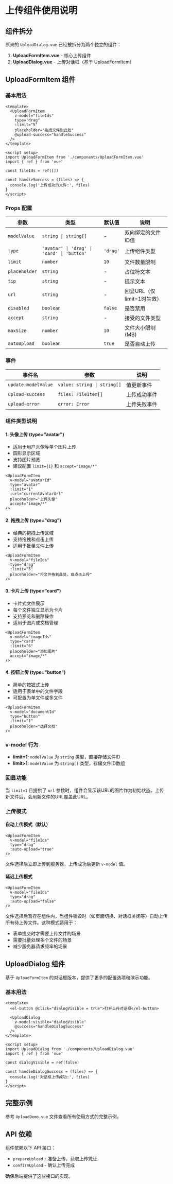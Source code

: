 # 上传组件使用说明

## 组件拆分

原来的 `UploadDialog.vue` 已经被拆分为两个独立的组件：

1. **UploadFormItem.vue** - 核心上传组件
2. **UploadDialog.vue** - 上传对话框（基于 UploadFormItem）

## UploadFormItem 组件

### 基本用法

```vue
<template>
  <UploadFormItem
    v-model="fileIds"
    type="drag"
    :limit="5"
    placeholder="拖拽文件到此处"
    @upload-success="handleSuccess"
  />
</template>

<script setup>
import UploadFormItem from './components/UploadFormItem.vue'
import { ref } from 'vue'

const fileIds = ref([])

const handleSuccess = (files) => {
  console.log('上传成功的文件:', files)
}
</script>
```

### Props 配置

| 参数          | 类型                                       | 默认值   | 说明                       |
| ------------- | ------------------------------------------ | -------- | -------------------------- |
| `modelValue`  | `string \| string[]`                       | -        | 双向绑定的文件ID值         |
| `type`        | `'avatar' \| 'drag' \| 'card' \| 'button'` | `'drag'` | 上传组件类型               |
| `limit`       | `number`                                   | `10`     | 文件数量限制               |
| `placeholder` | `string`                                   | -        | 占位符文本                 |
| `tip`         | `string`                                   | -        | 提示文本                   |
| `url`         | `string`                                   | -        | 回显URL（仅limit=1时生效） |
| `disabled`    | `boolean`                                  | `false`  | 是否禁用                   |
| `accept`      | `string`                                   | -        | 接受的文件类型             |
| `maxSize`     | `number`                                   | `10`     | 文件大小限制(MB)           |
| `autoUpload`  | `boolean`                                  | `true`   | 是否自动上传               |

### 事件

| 事件名              | 参数                        | 说明         |
| ------------------- | --------------------------- | ------------ |
| `update:modelValue` | `value: string \| string[]` | 值更新事件   |
| `upload-success`    | `files: FileItem[]`         | 上传成功事件 |
| `upload-error`      | `error: Error`              | 上传失败事件 |

### 组件类型说明

#### 1. 头像上传 (type="avatar")
- 适用于用户头像等单个图片上传
- 圆形显示区域
- 支持图片预览
- 建议配置 `limit={1}` 和 `accept="image/*"`

```vue
<UploadFormItem
  v-model="avatarId"
  type="avatar"
  :limit="1"
  :url="currentAvatarUrl"
  placeholder="上传头像"
  accept="image/*"
/>
```

#### 2. 拖拽上传 (type="drag")
- 经典的拖拽上传区域
- 支持拖拽和点击上传
- 适用于批量文件上传

```vue
<UploadFormItem
  v-model="fileIds"
  type="drag"
  :limit="5"
  placeholder="将文件拖到此处，或点击上传"
/>
```

#### 3. 卡片上传 (type="card")
- 卡片式文件展示
- 每个文件独立显示为卡片
- 支持预览和删除操作
- 适用于图片或文档管理

```vue
<UploadFormItem
  v-model="imageIds"
  type="card"
  :limit="6"
  placeholder="添加图片"
  accept="image/*"
/>
```

#### 4. 按钮上传 (type="button")
- 简单的按钮式上传
- 适用于表单中的文件字段
- 可配置为单文件或多文件

```vue
<UploadFormItem
  v-model="documentId"
  type="button"
  :limit="1"
  placeholder="选择文档"
/>
```

### v-model 行为

- **limit=1**: `modelValue` 为 `string` 类型，直接存储文件ID
- **limit>1**: `modelValue` 为 `string[]` 类型，存储文件ID数组

### 回显功能

当 `limit=1` 且提供了 `url` 参数时，组件会显示该URL的图片作为初始状态。上传新文件后，会用新文件的URL覆盖此URL。

### 上传模式

#### 自动上传模式（默认）

```vue
<UploadFormItem
  v-model="fileIds"
  type="drag"
  :auto-upload="true"
/>
```

文件选择后立即上传到服务器，上传成功后更新 `v-model` 值。

#### 延迟上传模式

```vue
<UploadFormItem
  v-model="fileIds"
  type="drag"
  :auto-upload="false"
/>
```

文件选择后暂存在组件内，当组件销毁时（如页面切换、对话框关闭等）自动上传所有待上传文件。这种模式适用于：

- 表单提交时才需要上传文件的场景
- 需要批量处理多个文件的场景
- 减少服务器请求频率的场景

## UploadDialog 组件

基于 `UploadFormItem` 的对话框版本，提供了更多的配置选项和演示功能。

### 基本用法

```vue
<template>
  <el-button @click="dialogVisible = true">打开上传对话框</el-button>
  
  <UploadDialog
    v-model:visible="dialogVisible"
    @success="handleDialogSuccess"
  />
</template>

<script setup>
import UploadDialog from './components/UploadDialog.vue'
import { ref } from 'vue'

const dialogVisible = ref(false)

const handleDialogSuccess = (files) => {
  console.log('对话框上传成功:', files)
}
</script>
```

## 完整示例

参考 `UploadDemo.vue` 文件查看所有使用方式的完整示例。

## API 依赖

组件依赖以下 API 接口：

- `prepareUpload` - 准备上传，获取上传凭证
- `confirmUpload` - 确认上传完成

确保后端提供了这些接口的实现。
